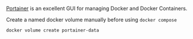 [Portainer](https://www.portainer.io/) is an excellent GUI for managing Docker and Docker Containers.

Create a named docker volume manually before using `docker compose`

```bash
docker volume create portainer-data
```